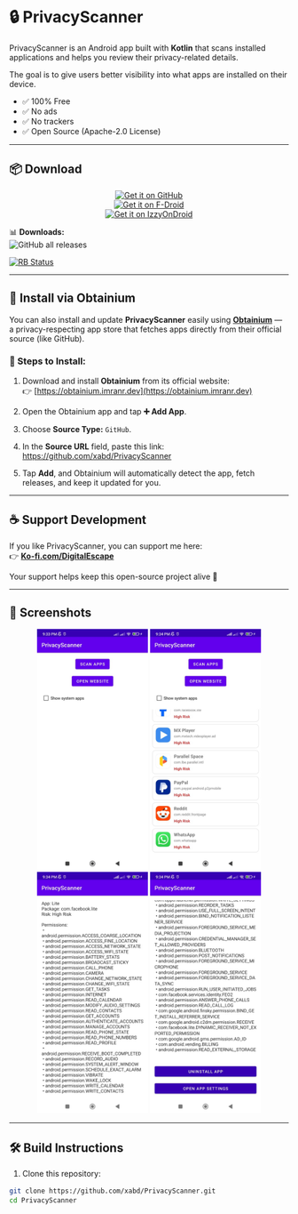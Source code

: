 # 🔒 PrivacyScanner  

PrivacyScanner is an Android app built with **Kotlin** that scans installed applications and helps you review their privacy-related details.  

The goal is to give users better visibility into what apps are installed on their device.  

- ✅ 100% Free  
- ✅ No ads  
- ✅ No trackers  
- ✅ Open Source (Apache-2.0 License)  

---

## 📦 Download

<p align="center">
  <a href="https://github.com/xabd/PrivacyScanner/releases">
    <img src="https://img.shields.io/badge/Get%20it%20on-GitHub-181717?style=for-the-badge&logo=github&logoColor=white" alt="Get it on GitHub">
  </a>
  <br/>
  <a href="https://f-droid.org/packages/nodomain.xabd.privacyscanner">
    <img src="https://img.shields.io/badge/Get%20it%20on-F--Droid-1976D2?style=for-the-badge&logo=fdroid&logoColor=white" alt="Get it on F-Droid">
  </a>
  <br/>
  <a href="https://apt.izzysoft.de/fdroid/index/apk/nodomain.xabd.privacyscanner">
    <img src="https://img.shields.io/badge/Get%20it%20on-IzzyOnDroid-00C853?style=for-the-badge&logo=android&logoColor=white" alt="Get it on IzzyOnDroid">
  </a>
</p>

📊 **Downloads:**  
![GitHub all releases](https://img.shields.io/github/downloads/xabd/PrivacyScanner/total?label=Total%20Downloads&logo=github&color=brightgreen)

[<img src="https://shields.rbtlog.dev/simple/nodomain.xabd.privacyscanner" alt="RB Status">](https://shields.rbtlog.dev/nodomain.xabd.privacyscanner)

---

## 📲 Install via Obtainium

You can also install and update **PrivacyScanner** easily using **[Obtainium](https://apps.obtainium.im/)** — a privacy-respecting app store that fetches apps directly from their official source (like GitHub).  

### 🧭 Steps to Install:

1. Download and install **Obtainium** from its official website:  
   👉 [https://obtainium.imranr.dev](https://obtainium.imranr.dev)

2. Open the Obtainium app and tap **➕ Add App**.  

3. Choose **Source Type:** `GitHub`.  

4. In the **Source URL** field, paste this link:  
https://github.com/xabd/PrivacyScanner

5. Tap **Add**, and Obtainium will automatically detect the app, fetch releases, and keep it updated for you.

---

## ☕ Support Development  

If you like PrivacyScanner, you can support me here:  
👉 [**Ko-fi.com/DigitalEscape**](https://ko-fi.com/digitalescape)  

Your support helps keep this open-source project alive 💚  

---

## 📸 Screenshots  

<p align="center">
<img src="metadata/en-US/images/phoneScreenshots/A.jpg" width="200" />
<img src="metadata/en-US/images/phoneScreenshots/B.jpg" width="200" />
<img src="metadata/en-US/images/phoneScreenshots/C.jpg" width="200" />
<img src="metadata/en-US/images/phoneScreenshots/D.jpg" width="200" />
</p>

---

## 🛠️ Build Instructions  

1. Clone this repository:
```bash
git clone https://github.com/xabd/PrivacyScanner.git
cd PrivacyScanner
